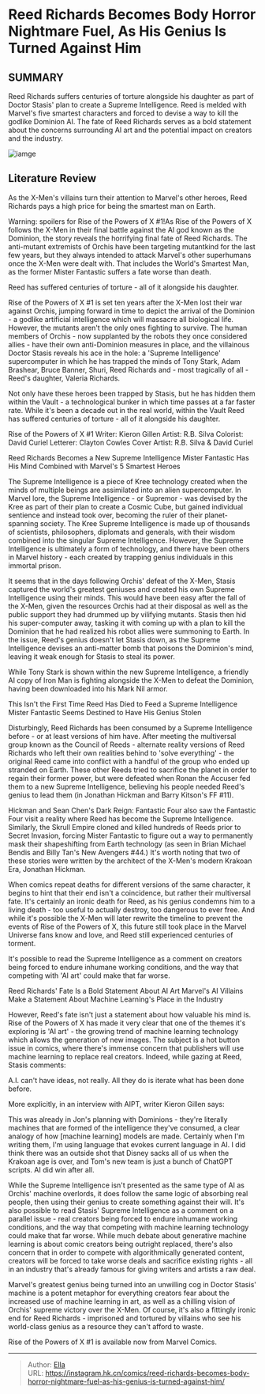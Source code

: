 # Reed Richards Becomes Body Horror Nightmare Fuel, As His Genius Is Turned Against Him


## SUMMARY 



  Reed Richards suffers centuries of torture alongside his daughter as part of Doctor Stasis&#39; plan to create a Supreme Intelligence.   Reed is melded with Marvel&#39;s five smartest characters and forced to devise a way to kill the godlike Dominion AI.   The fate of Reed Richards serves as a bold statement about the concerns surrounding AI art and the potential impact on creators and the industry.  

![iamge](https://static1.srcdn.com/wordpress/wp-content/uploads/2024/01/fantastic-four-s-reed-richards-with-horror-imagery.jpg)

## Literature Review

As the X-Men&#39;s villains turn their attention to Marvel&#39;s other heroes, Reed Richards pays a high price for being the smartest man on Earth.




Warning: spoilers for Rise of the Powers of X #1!As Rise of the Powers of X follows the X-Men in their final battle against the AI god known as the Dominion, the story reveals the horrifying final fate of Reed Richards. The anti-mutant extremists of Orchis have been targeting mutantkind for the last few years, but they always intended to attack Marvel&#39;s other superhumans once the X-Men were dealt with. That includes the World&#39;s Smartest Man, as the former Mister Fantastic suffers a fate worse than death.






Reed has suffered centuries of torture - all of it alongside his daughter.




Rise of the Powers of X #1 is set ten years after the X-Men lost their war against Orchis, jumping forward in time to depict the arrival of the Dominion - a godlike artificial intelligence which will massacre all biological life. However, the mutants aren&#39;t the only ones fighting to survive. The human members of Orchis - now supplanted by the robots they once considered allies - have their own anti-Dominion measures in place, and the villainous Doctor Stasis reveals his ace in the hole: a &#39;Supreme Intelligence&#39; supercomputer in which he has trapped the minds of Tony Stark, Adam Brashear, Bruce Banner, Shuri, Reed Richards and - most tragically of all - Reed&#39;s daughter, Valeria Richards.



          




Not only have these heroes been trapped by Stasis, but he has hidden them within the Vault - a technological bunker in which time passes at a far faster rate. While it&#39;s been a decade out in the real world, within the Vault Reed has suffered centuries of torture - all of it alongside his daughter.

 Rise of the Powers of X #1                 Writer: Kieron Gillen   Artist: R.B. Silva   Colorist: David Curiel   Letterer: Clayton Cowles   Cover Artist: R.B. Silva &amp; David Curiel      




 Reed Richards Becomes a New Supreme Intelligence 
Mister Fantastic Has His Mind Combined with Marvel&#39;s 5 Smartest Heroes
         

The Supreme Intelligence is a piece of Kree technology created when the minds of multiple beings are assimilated into an alien supercomputer. In Marvel lore, the Supreme Intelligence - or Supremor - was devised by the Kree as part of their plan to create a Cosmic Cube, but gained individual sentience and instead took over, becoming the ruler of their planet-spanning society. The Kree Supreme Intelligence is made up of thousands of scientists, philosophers, diplomats and generals, with their wisdom combined into the singular Supreme Intelligence. However, the Supreme Intelligence is ultimately a form of technology, and there have been others in Marvel history - each created by trapping genius individuals in this immortal prison.




It seems that in the days following Orchis&#39; defeat of the X-Men, Stasis captured the world&#39;s greatest geniuses and created his own Supreme Intelligence using their minds. This would have been easy after the fall of the X-Men, given the resources Orchis had at their disposal as well as the public support they had drummed up by vilifying mutants. Stasis then hid his super-computer away, tasking it with coming up with a plan to kill the Dominion that he had realized his robot allies were summoning to Earth. In the issue, Reed&#39;s genius doesn&#39;t let Stasis down, as the Supreme Intelligence devises an anti-matter bomb that poisons the Dominion&#39;s mind, leaving it weak enough for Stasis to steal its power.



While Tony Stark is shown within the new Supreme Intelligence, a friendly AI copy of Iron Man is fighting alongside the X-Men to defeat the Dominion, having been downloaded into his Mark Nil armor.






 This Isn&#39;t the First Time Reed Has Died to Feed a Supreme Intelligence 
Mister Fantastic Seems Destined to Have His Genius Stolen
         




Disturbingly, Reed Richards has been consumed by a Supreme Intelligence before - or at least versions of him have. After meeting the multiversal group known as the Council of Reeds - alternate reality versions of Reed Richards who left their own realities behind to &#39;solve everything&#39; - the original Reed came into conflict with a handful of the group who ended up stranded on Earth. These other Reeds tried to sacrifice the planet in order to regain their former power, but were defeated when Ronan the Accuser fed them to a new Supreme Intelligence, believing his people needed Reed&#39;s genius to lead them (in Jonathan Hickman and Barry Kitson&#39;s FF #11).

Hickman and Sean Chen&#39;s Dark Reign: Fantastic Four also saw the Fantastic Four visit a reality where Reed has become the Supreme Intelligence. Similarly, the Skrull Empire cloned and killed hundreds of Reeds prior to Secret Invasion, forcing Mister Fantastic to figure out a way to permanently mask their shapeshifting from Earth technology (as seen in Brian Michael Bendis and Billy Tan&#39;s New Avengers #44.) It&#39;s worth noting that two of these stories were written by the architect of the X-Men&#39;s modern Krakoan Era, Jonathan Hickman.




When comics repeat deaths for different versions of the same character, it begins to hint that their end isn&#39;t a coincidence, but rather their multiversal fate. It&#39;s certainly an ironic death for Reed, as his genius condemns him to a living death - too useful to actually destroy, too dangerous to ever free. And while it&#39;s possible the X-Men will later rewrite the timeline to prevent the events of Rise of the Powers of X, this future still took place in the Marvel Universe fans know and love, and Reed still experienced centuries of torment.



It&#39;s possible to read the Supreme Intelligence as a comment on creators being forced to endure inhumane working conditions, and the way that competing with &#39;AI art&#39; could make that far worse.






 Reed Richards&#39; Fate Is a Bold Statement About AI Art 
Marvel&#39;s AI Villains Make a Statement About Machine Learning&#39;s Place in the Industry
         




However, Reed&#39;s fate isn&#39;t just a statement about how valuable his mind is. Rise of the Powers of X has made it very clear that one of the themes it&#39;s exploring is &#39;AI art&#39; - the growing trend of machine learning technology which allows the generation of new images. The subject is a hot button issue in comics, where there&#39;s immense concern that publishers will use machine learning to replace real creators. Indeed, while gazing at Reed, Stasis comments:


A.I. can&#39;t have ideas, not really. All they do is iterate what has been done before.


More explicitly, in an interview with AIPT, writer Kieron Gillen says:


This was already in Jon&#39;s planning with Dominions - they&#39;re literally machines that are formed of the intelligence they&#39;ve consumed, a clear analogy of how [machine learning] models are made. Certainly when I&#39;m writing them, I&#39;m using language that evokes current language in AI. I did think there was an outside shot that Disney sacks all of us when the Krakoan age is over, and Tom&#39;s new team is just a bunch of ChatGPT scripts. AI did win after all.





While the Supreme Intelligence isn&#39;t presented as the same type of AI as Orchis&#39; machine overlords, it does follow the same logic of absorbing real people, then using their genius to create something against their will. It&#39;s also possible to read Stasis&#39; Supreme Intelligence as a comment on a parallel issue - real creators being forced to endure inhumane working conditions, and the way that competing with machine learning technology could make that far worse. While much debate about generative machine learning is about comic creators being outright replaced, there&#39;s also concern that in order to compete with algorithmically generated content, creators will be forced to take worse deals and sacrifice existing rights - all in an industry that&#39;s already famous for giving writers and artists a raw deal.

Marvel&#39;s greatest genius being turned into an unwilling cog in Doctor Stasis&#39; machine is a potent metaphor for everything creators fear about the increased use of machine learning in art, as well as a chilling vision of Orchis&#39; supreme victory over the X-Men. Of course, it&#39;s also a fittingly ironic end for Reed Richards - imprisoned and tortured by villains who see his world-class genius as a resource they can&#39;t afford to waste.




Rise of the Powers of X #1 is available now from Marvel Comics.



---

> Author: [Ella](https://instagram.hk.cn/)  
> URL: https://instagram.hk.cn/comics/reed-richards-becomes-body-horror-nightmare-fuel-as-his-genius-is-turned-against-him/  


